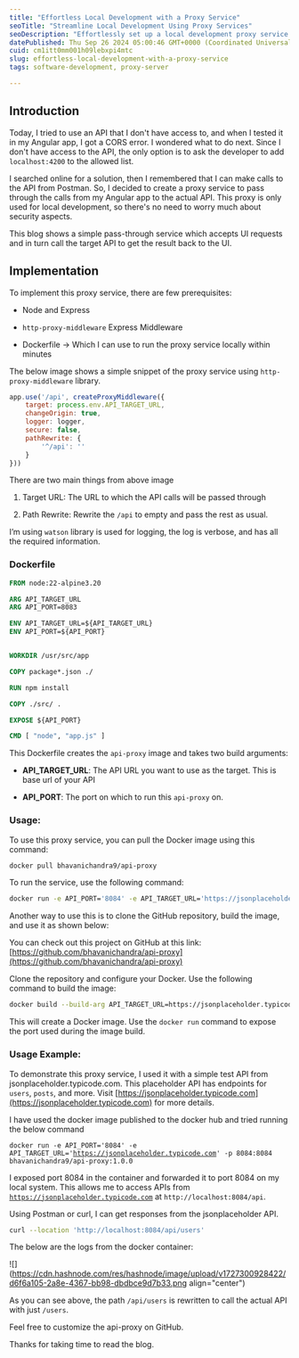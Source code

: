 ```yaml
---
title: "Effortless Local Development with a Proxy Service"
seoTitle: "Streamline Local Development Using Proxy Services"
seoDescription: "Effortlessly set up a local development proxy service for APIs using Node, Express, and Docker with this comprehensive guide"
datePublished: Thu Sep 26 2024 05:00:46 GMT+0000 (Coordinated Universal Time)
cuid: cm1itt0mm001h09lebxpi4mtc
slug: effortless-local-development-with-a-proxy-service
tags: software-development, proxy-server

---
```


## Introduction

Today, I tried to use an API that I don't have access to, and when I tested it in my Angular app, I got a CORS error. I wondered what to do next. Since I don't have access to the API, the only option is to ask the developer to add `localhost:4200` to the allowed list.

I searched online for a solution, then I remembered that I can make calls to the API from Postman. So, I decided to create a proxy service to pass through the calls from my Angular app to the actual API. This proxy is only used for local development, so there's no need to worry much about security aspects.

This blog shows a simple pass-through service which accepts UI requests and in turn call the target API to get the result back to the UI.

## Implementation

To implement this proxy service, there are few prerequisites:

* Node and Express
    
* `http-proxy-middleware` Express Middleware
    
* Dockerfile → Which I can use to run the proxy service locally within minutes
    

The below image shows a simple snippet of the proxy service using `http-proxy-middleware` library.

```javascript
app.use('/api', createProxyMiddleware({
    target: process.env.API_TARGET_URL,
    changeOrigin: true,
    logger: logger,
    secure: false,
    pathRewrite: {
        '^/api': ''
    }
}))
```

There are two main things from above image

1. Target URL: The URL to which the API calls will be passed through
    
2. Path Rewrite: Rewrite the `/api` to empty and pass the rest as usual.
    

I’m using `watson` library is used for logging, the log is verbose, and has all the required information.

### Dockerfile

```dockerfile
FROM node:22-alpine3.20

ARG API_TARGET_URL
ARG API_PORT=8083

ENV API_TARGET_URL=${API_TARGET_URL}
ENV API_PORT=${API_PORT}


WORKDIR /usr/src/app

COPY package*.json ./

RUN npm install 

COPY ./src/ .

EXPOSE ${API_PORT}

CMD [ "node", "app.js" ]
```

This Dockerfile creates the `api-proxy` image and takes two build arguments:

* **API\_TARGET\_URL**: The API URL you want to use as the target. This is base url of your API
    
* **API\_PORT**: The port on which to run this `api-proxy` on.
    

### Usage:

To use this proxy service, you can pull the Docker image using this command:

```bash
docker pull bhavanichandra9/api-proxy
```

To run the service, use the following command:

```bash
docker run -e API_PORT='8084' -e API_TARGET_URL='https://jsonplaceholder.typicode.com' -p 8084:8084 bhavanichandra9/api-proxy:1.0.0
```

Another way to use this is to clone the GitHub repository, build the image, and use it as shown below:

You can check out this project on GitHub at this link: [https://github.com/bhavanichandra/api-proxy](https://github.com/bhavanichandra/api-proxy)

Clone the repository and configure your Docker. Use the following command to build the image:

```bash
docker build --build-arg API_TARGET_URL=https://jsonplaceholder.typicode.com --build-arg API_PORT=9093 -t api-local-proxy .
```

This will create a Docker image. Use the `docker run` command to expose the port used during the image build.

### Usage Example:

To demonstrate this proxy service, I used it with a simple test API from jsonplaceholder.typicode.com. This placeholder API has endpoints for `users`, `posts`, and more. Visit [https://jsonplaceholder.typicode.com](https://jsonplaceholder.typicode.com) for more details.

I have used the docker image published to the docker hub and tried running the below command

`docker run -e API_PORT='8084' -e API_TARGET_URL='`[`https://jsonplaceholder.typicode.com`](https://jsonplaceholder.typicode.com)`' -p 8084:8084 bhavanichandra9/api-proxy:1.0.0`

I exposed port 8084 in the container and forwarded it to port 8084 on my local system. This allows me to access APIs from [`https://jsonplaceholder.typicode.com`](https://jsonplaceholder.typicode.com) at `http://localhost:8084/api`.

Using Postman or curl, I can get responses from the jsonplaceholder API.

```bash
curl --location 'http://localhost:8084/api/users'
```

The below are the logs from the docker container:

![](https://cdn.hashnode.com/res/hashnode/image/upload/v1727300928422/d6f6a105-2a8e-4367-bb98-dbdbce9d7b33.png align="center")

As you can see above, the path `/api/users` is rewritten to call the actual API with just `/users`.

Feel free to customize the api-proxy on GitHub.

Thanks for taking time to read the blog.
